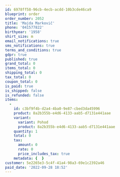```yaml
---
id: 6978ff58-96cb-4ecb-acdd-10b3cde46ca9
blueprint: order
order_number: 2052
title: 'Majda Markovič'
phone: '041577822'
birthyear: '1958'
shirt_size: m
email_notifications: true
sms_notifications: true
terms_and_conditions: true
gdpr: true
published: true
grand_total: 0
items_total: 0
shipping_total: 0
tax_total: 0
coupon_total: 0
is_paid: true
is_shipped: false
is_refunded: false
items:
  -
    id: c3bf9f4b-d2a4-4ba0-9e87-cbed3da45996
    product: 8a2b355b-e4d6-4133-aab5-d7131e441aae
    variant:
      variant: Pohod
      product: 8a2b355b-e4d6-4133-aab5-d7131e441aae
    quantity: 1
    total: 0
    tax:
      amount: 0
      rate: 0
      price_includes_tax: true
    metadata: {  }
customer: 5e2265e3-5c4f-41a4-98a3-69e1c2392a46
paid_date: '2022-09-28 18:52'
---
```

